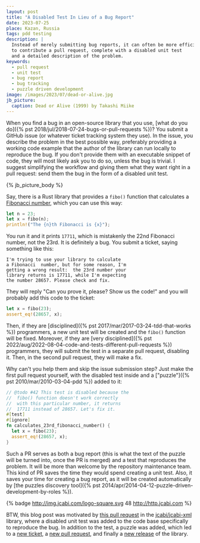 ```yaml
---
layout: post
title: "A Disabled Test In Lieu of a Bug Report"
date: 2023-07-25
place: Kazan, Russia
tags: pdd testing
description: |
  Instead of merely submitting bug reports, it can often be more efficient 
  to contribute a pull request, complete with a disabled unit test 
  and a detailed description of the problem.
keywords:
  - pull request
  - unit test
  - bug report
  - bug tracking
  - puzzle driven development
image: /images/2023/07/dead-or-alive.jpg
jb_picture:
  caption: Dead or Alive (1999) by Takashi Miike
---
```


When you find a bug in an open-source library that you use, 
[what do you do]({% pst 2018/jul/2018-07-24-bugs-or-pull-requests %})?
You submit a GitHub issue (or whatever ticket tracking system they use).
In the issue, you describe the problem in the best possible way, preferably
providing a working code example that the author of the library can run locally
to reproduce the bug. If you don't provide them with an executable snippet of code,
they will most likely ask you to do so, unless the bug is trivial.
I suggest simplifying the workflow and giving them what they want right
in a pull request: send them the bug in the form of a disabled unit test.

<!--more-->

{% jb_picture_body %}

Say, there is a Rust library that provides a `fibo()` function that 
calculates a [Fibonacci number](https://en.wikipedia.org/wiki/Fibonacci_sequence), 
which you can use this way:

```rust
let n = 23;
let x = fibo(n);
println!("The {n}th Fibonacci is {x}");
```

You run it and it prints `17711`, which is mistakenly the 22nd Fibonacci number,
not the 23rd. It is definitely a bug. You submit a ticket, saying something like this:

```
I'm trying to use your library to calculate 
a Fibonacci  number, but for some reason, I'm 
getting a wrong result:  the 23rd number your 
library returns is 17711, while I'm expecting 
the number 28657. Please check and fix.
```

They will reply "Can you prove it, please? Show us the code!" and
you will probably add this code to the ticket:

```rust
let x = fibo(23);
assert_eq!(28657, x);
```

Then, if they are [disciplined]({% pst 2017/mar/2017-03-24-tdd-that-works %}) 
programmers, a new unit test will be created and the
`fibo()` function will be fixed. Moreover, if they are 
[very disciplined]({% pst 2022/aug/2022-08-04-code-and-tests-different-pull-requests %}) programmers, 
they will submit the test in a separate pull request, disabling it. Then, in
the second pull request, they will make a fix.

Why can't you help them and skip the issue submission step? Just make the
first pull request yourself, with the disabled test inside and a 
["puzzle"]({% pst 2010/mar/2010-03-04-pdd %}) added to it:

```rust
// @todo #42 This test is disabled because the
//  fibo() function doesn't work correctly
//  with this particular number, it returns
//  17711 instead of 28657. Let's fix it.
#[test]
#[ignore]
fn calculates_23rd_fibonacci_number() {
  let x = fibo(23);
  assert_eq!(28657, x);
}
```

Such a PR serves as both a bug report
(this is what the text of the puzzle will be turned into, once the PR is merged)
and a test that reproduces the problem. It will be more than welcome
by the repository maintenance team. This kind of PR saves the time
they would spend creating a unit test. Also, it saves your time for
creating a bug report, as it will be created automatically by
[the puzzles discovery tool]({% pst 2014/apr/2014-04-12-puzzle-driven-development-by-roles %}).

{% badge http://img.jcabi.com/logo-square.svg 48 http://http.jcabi.com %}

BTW, this blog post was motivated by [this pull request](https://github.com/jcabi/jcabi-xml/pull/212) 
in the [jcabi/jcabi-xml](https://github.com/jcabi/jcabi-xml) library, where a disabled
unit test was added to the code base specifically to reproduce the bug. In addition to
the test, a puzzle was added, which led to a [new ticket](https://github.com/jcabi/jcabi-xml/issues/213), 
a [new pull request](https://github.com/jcabi/jcabi-xml/pull/214), 
and finally a [new release](https://github.com/jcabi/jcabi-xml/releases/tag/0.28.0) of the library.
